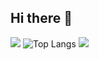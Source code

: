 ## Hi there 👋
![](https://github-readme-stats.vercel.app/api?username=LibraHp&show_icons=true&theme=transparent)
![Top Langs](https://github-readme-stats.vercel.app/api/top-langs/?username=LibraHp&layout=compact&theme=tokyonight)
![](https://github-readme-activity-graph.cyclic.app/graph?username=LibraHp&theme=dracula)

<!--
**LibraHp/LibraHp** is a ✨ _special_ ✨ repository because its `README.md` (this file) appears on your GitHub profile.

Here are some ideas to get you started:

- 🔭 I’m currently working on ...
- 🌱 I’m currently learning ...
- 👯 I’m looking to collaborate on ...
- 🤔 I’m looking for help with ...
- 💬 Ask me about ...
- 📫 How to reach me: ...
- 😄 Pronouns: ...
- ⚡ Fun fact: ...
-->
